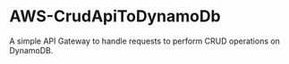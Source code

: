 # AWS-CrudApiToDynamoDb
A simple API Gateway to handle requests to perform CRUD operations on DynamoDB.
